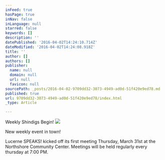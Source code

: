 ```yaml
---
inFeed: true
hasPage: true
inNav: false
inLanguage: null
starred: false
keywords: []
description: ''
datePublished: '2016-04-02T14:24:10.714Z'
dateModified: '2016-04-02T14:24:08.918Z'
title: ''
author: []
authors: []
publisher:
  name: null
  domain: null
  url: null
  favicon: null
sourcePath: _posts/2016-04-02-9709dd32-3073-4949-ad0d-51f420e9ed78.md
published: true
url: 9709dd32-3073-4949-ad0d-51f420e9ed78/index.html
_type: Article

---
```

Weekly Shindigs Begin!
![](https://the-grid-user-content.s3-us-west-2.amazonaws.com/6dfa98f6-990e-433c-a62d-00540ff4532d.jpg)

New weekly event in town!

Lucerne SPEAKS! kicked off its first meeting Thursday, March 31st at the Northshore Community Center. Meetings will be held regularly every thursday at 7:00 PM.